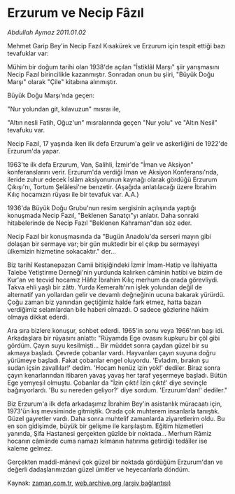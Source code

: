 # Erzurum ve Necip Fâzıl

*Abdullah Aymaz 2011.01.02*

<td class="columnist-detail">
<p>Mehmet Garip Bey'in Necip Fazıl Kısakürek ve Erzurum için tespit ettiği bazı tevafuklar var:</p>
<p>
<div id="haberMetinDiv">
<p>Mühim bir doğum tarihi olan 1938'de açılan "İstiklâl Marşı" şiir yarışmasını Necip Fazıl birincilikle kazanmıştır. Sonradan onun bu şiiri, "Büyük Doğu Marşı" olarak "Çile" kitabına alınmıştır.
<p>Büyük Doğu Marşı'nda geçen:
<p>"Nur yolundan git, kılavuzun" mısraı ile,
<p>"Altın nesli Fatih, Oğuz'un" mısralarında geçen "Nur yolu" ve "Altın Nesil" tevafuku var.
<p>Necip Fazıl, 17 yaşında iken ilk defa Erzurum'a gelir ve askerliğini de 1922'de Erzurum'da yapar.
<p>1963'te ilk defa Erzurum, Van, Salihli, İzmir'de "İman ve Aksiyon" konferanslarını verir. Erzurum'da verdiği İman ve Aksiyon Konferansı'nda, ileride zuhur edecek İslâm aksiyonunun kaynağı olarak gördüğü Erzurum Çıkışı'nı, Tortum Şelâlesi'ne benzetir. (Aşağıda anlatılacağı üzere İbrahim Kılıç hocamızın rüyası ile bir tevafuk var. A.A.)
<p>1936'da Büyük Doğu Grubu'nun resim sergisinin açılışında yaptığı konuşmada Necip Fazıl, "Beklenen Sanatçı"yı anlatır. Daha sonraki hitabelerinde de Necip Fazıl "Beklenen Kahraman"dan söz eder.
<p>Necip Fazıl bir konuşmasında da "Bugün Anadolu'da serseri mayın gibi dolaşan bir sermaye var; bir gün muktedir bir el çıkıp bu sermayeyi ülkemizin hizmetine sokacaktır." der...
<p>Biz tarihî Kestanepazarı Camii bitişiğindeki İzmir İmam-Hatip ve İlahiyatta Talebe Yetiştirme Derneği'nin yurdunda kalırken câminin hatibi ve bizim de Kur'an ve tecvid hocamız Hâfız İbrahim Kılıç merhum da orada görevliydi. Takva ehli yaşlı bir zâttı. Yurda Kemeraltı'nın işlek yolundan değil de alternatif yan yollardan gelir ve devamlı değneğinin ucuna bakarak yürürdü. Çoğu zaman biz yanından geçtiğimiz halde fark etmez, hatta bazan verdiğimiz selamlardan bile haberi olmazdı. O sadece gözlerine hâkim olmaya dikkat ederdi.
<p>Ara sıra bizlere konuşur, sohbet ederdi. 1965'in sonu veya 1966'nın başı idi. Arkadaşlara bir rüyasını anlattı: "Rüyamda Ege ovasını kupkuru bir çöl gibi gördüm. Çayın suyu kesilmişti... Bir müddet sonra çaydan güzel bir su akmaya başladı. Çevrede çobanlar vardı. Hayvanları çayın suyuna doğru yürümeye başladı. Fakat çobanlar engel oluyordu. 'Evladım, bırakın şu sudan içsin zavallılar!' dedim. 'Hocam henüz izin yok!' dediler. Biraz sonra çayın kenarlarından itibaren yavaş yavaş her taraf yeşermeye başladı. Bütün Ege yemyeşil olmuştu. Çobanlar da "İzin çıktı! İzin çıktı!' diye sevinçle bağırıyorlardı. 'Bu su nereden geliyor?' diye sordum. 'Erzurum'dan!' dediler."
<p>Biz Erzurum'a ilk defa arkadaşımız İbrahim Bey'in asistanlık müracaatı için, 1973'ün kış mevsiminde gitmiştik. Orada çok muhterem insanlarla tanıştık. Güzel gayretler vardı. Daha sonra muhtelif zamanlarda ziyaretlerim oldu. Bu en son gidişimde, büyük bir gelişme ile karşılaştım. Eğitim hizmetleri yanında, Şifa Hastanesi gerçekten güzîde bir noktada... Merhum Râmiz hocanın câmiinde cuma namazı kılmanın hatırıma getirdiği tedâîler ise kaleme gelmez.
<p>Gerçekten maddî-mânevî çok güzel bir noktada gördüğüm Erzurum'dan ve değerli dadaşlarımızdan güzel ümitler ve heyecanlarla döndüm.</p></p></p></p></p></p></p></p></p></p></p></p></div>
</p>
<a href="http://web.archive.org/web/20110108083802/mailto:/">
</a></td>

Kaynak: [zaman.com.tr](http://zaman.com.tr/yazar.do?yazino=1073102), [web.archive.org (arşiv bağlantısı)](http://web.archive.org/web/20110108083802/http://www.zaman.com.tr:80/yazar.do?yazino=1073102)
